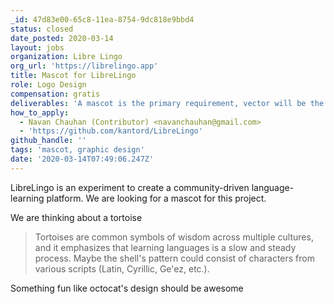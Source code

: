 ```yaml
---
_id: 47d83e00-65c8-11ea-8754-9dc818e9bbd4
status: closed
date_posted: 2020-03-14
layout: jobs
organization: Libre Lingo
org_url: 'https://librelingo.app'
title: Mascot for LibreLingo
role: Logo Design
compensation: gratis
deliverables: 'A mascot is the primary requirement, vector will be the perfect format'
how_to_apply:
  - Navan Chauhan (Contributor) <navanchauhan@gmail.com>
  - 'https://github.com/kantord/LibreLingo'
github_handle: ''
tags: 'mascot, graphic design'
date: '2020-03-14T07:49:06.247Z'
---
```

LibreLingo is an experiment to create a community-driven language-learning platform. We are looking for a mascot for this project.

We are thinking about a tortoise

> Tortoises are common symbols of wisdom across multiple cultures, and it emphasizes that learning languages is a slow and steady process. Maybe the shell's pattern could consist of characters from various scripts (Latin, Cyrillic, Ge'ez, etc.).

Something fun like octocat's design should be awesome
